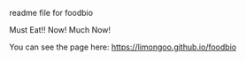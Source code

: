 readme file for foodbio

Must Eat!! Now! Much Now!

You can see the page here:
https://limongoo.github.io/foodbio
